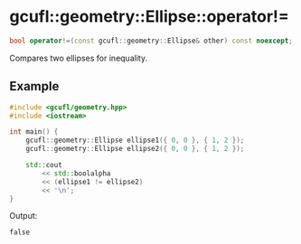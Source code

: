 # gcufl::geometry::Ellipse::operator!=
```cpp
bool operator!=(const gcufl::geometry::Ellipse& other) const noexcept;
```
Compares two ellipses for inequality.
## Example
```cpp
#include <gcufl/geometry.hpp>
#include <iostream>

int main() {
	gcufl::geometry::Ellipse ellipse1({ 0, 0 }, { 1, 2 });
	gcufl::geometry::Ellipse ellipse2({ 0, 0 }, { 1, 2 });

	std::cout
		<< std::boolalpha
		<< (ellipse1 != ellipse2)
		<< '\n';
}
```
Output:
```
false
```
